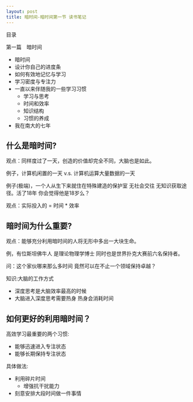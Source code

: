 ```yaml
---
layout: post
title: 暗时间-暗时间第一节 读书笔记
---
```


目录

第一篇　暗时间
- 暗时间
- 设计你自己的进度条
- 如何有效地记忆与学习
- 学习密度与专注力
- 一直以来伴随我的一些学习习惯
    - 学习与思考
    - 时间和效率
    - 知识结构
    - 习惯的养成
- 我在南大的七年
  
  
## 什么是暗时间? ##

观点：同样度过了一天，创造的价值却完全不同，大脑也是如此。

例子，计算机闲置的一天 v.s. 计算机运算大量数据的一天

例子(极端)，一个人从生下来就住在特殊建造的保护室 无社会交往 无知识获取途径。活了18年 你会觉得他是18岁么？

观点：实际投入的 = 时间 * 效率 


## 暗时间为什么重要? ##

观点：能够充分利用暗时间的人将无形中多出一大块生命。

例，有位斯坦佛牛人 是理论物理学博士 同时也是世界扑克大赛前六名保持者。

问：这个家伙哪来那么多时间 竟然可以在不止一个领域保持卓越？

知识:大脑的工作方式

- 深度思考是大脑效率最高的时候
- 大脑进入深度思考需要热身 热身会消耗时间


## 如何更好的利用暗时间？ ##

高效学习最重要的两个习惯:

- 能够迅速进入专注状态 
- 能够长期保持专注状态

具体做法:

- 利用碎片时间
  - 增强抗干扰能力 
- 刻意安排大段时间做一件事情
